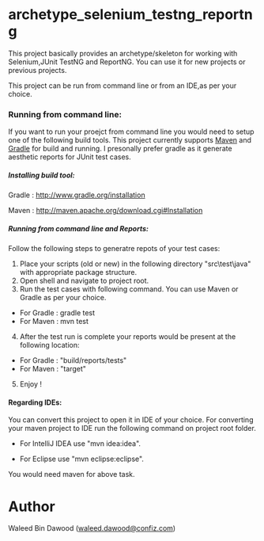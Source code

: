 archetype_selenium_testng_reportng
==================================

This project basically provides an archetype/skeleton for working with Selenium,JUnit TestNG and ReportNG. You can use it for new projects or previous projects. 

This project can be run from command line or from an IDE,as per your choice.

### Running from command line:
If you want to run your proejct from command line you would need to setup one of the following build tools. This project currently supports [Maven](http://maven.apache.org) and [Gradle](http://www.gradle.org) for build and running. I presonally prefer gradle as it generate aesthetic reports for JUnit test cases.

##### Installing build tool:

Gradle : http://www.gradle.org/installation

Maven : http://maven.apache.org/download.cgi#Installation


##### Running from command line and Reports:
Follow the following steps to generatre repots of your test cases:

1. Place your scripts (old or new) in the following directory "src\test\java" with appropriate package structure.
2. Open shell and navigate to project root.
3. Run the test cases with following command. You can use Maven or Gradle as per your choice.
  * For Gradle : gradle test
  * For Maven : mvn test
4. After the test run is complete your reports would be present at the following location:
  * For Gradle : "build/reports/tests"
  * For Maven : "target"
5. Enjoy !  

#### Regarding IDEs:

You can convert this project to open it in IDE of your choice. For converting your maven project to IDE run the following command on project root folder.

* For IntelliJ IDEA use "mvn idea:idea".

* For Eclipse use "mvn eclipse:eclipse".

You would need maven for above task.

Author
======
Waleed Bin Dawood (waleed.dawood@confiz.com)
